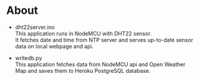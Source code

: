 # About

- dht22server.ino  
This application runs in NodeMCU with DHT22 sensor.  
It fetches date and time from NTP server and serves up-to-date sensor data on local webpage and api.

- writedb&#46;py  
This application fetches data from NodeMCU api and Open Weather Map and saves them to Heroku PostgreSQL database.
